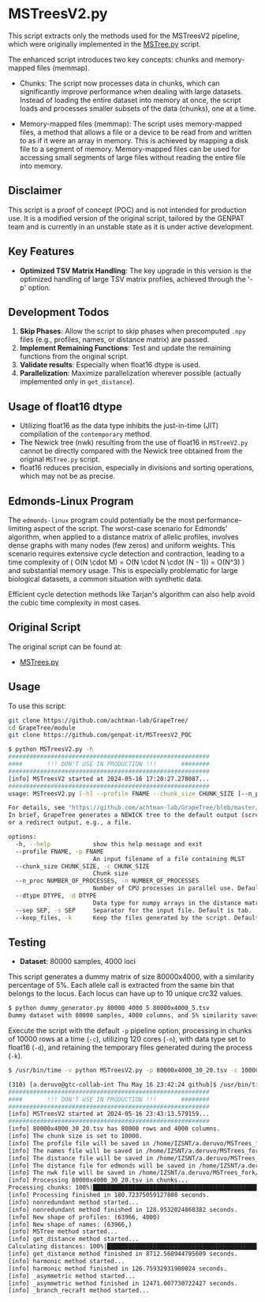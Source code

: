 # MSTreesV2.py

This script extracts only the methods used for the MSTreesV2 pipeline, which were originally implemented in the [MSTree.py](https://github.com/achtman-lab/GrapeTree/blob/master/module/MSTrees.py) script.

The enhanced script introduces two key concepts: chunks and memory-mapped files (memmap).

* Chunks: The script now processes data in chunks, which can significantly improve performance when dealing with large datasets. Instead of loading the entire dataset into memory at once, the script loads and processes smaller subsets of the data (chunks), one at a time.

* Memory-mapped files (memmap): The script uses memory-mapped files, a method that allows a file or a device to be read from and written to as if it were an array in memory. This is achieved by mapping a disk file to a segment of memory. Memory-mapped files can be used for accessing small segments of large files without reading the entire file into memory.

## Disclaimer
This script is a proof of concept (POC) and is not intended for production use. It is a modified version of the original script, tailored by the GENPAT team and is currently in an unstable state as it is under active development.

## Key Features
- **Optimized TSV Matrix Handling**: The key upgrade in this version is the optimized handling of large TSV matrix profiles, achieved through the '-p' option.

## Development Todos
1. **Skip Phases**: Allow the script to skip phases when precomputed `.npy` files (e.g., profiles, names, or distance matrix) are passed.
2. **Implement Remaining Functions**: Test and update the remaining functions from the original script.
3. **Validate results**: Especially when float16 dtype is used.
4. **Parallelization**: Maximize parallelization wherever possible (actually implemented only in `get_distance`).

## Usage of float16 dtype
* Utilizing float16 as the data type inhibits the just-in-time (JIT) compilation of the `contemporary` method.
* The Newick tree (nwk) resulting from the use of float16 in `MSTreeV2.py` cannot be directly compared with the Newick tree obtained from the original `MSTree.py` script.
* float16 reduces precision, especially in divisions and sorting operations, which may not be as precise.


## Edmonds-Linux Program

The `edmonds-linux` program could potentially be the most performance-limiting aspect of the script. The worst-case scenario for Edmonds' algorithm, when applied to a distance matrix of allelic profiles, involves dense graphs with many nodes (few zeros) and uniform weights. This scenario requires extensive cycle detection and contraction, leading to a time complexity of \( O(N \cdot M) = O(N \cdot N \cdot (N - 1)) = O(N^3) \) and substantial memory usage. This is especially problematic for large biological datasets, a common situation with synthetic data.

Efficient cycle detection methods like Tarjan's algorithm can also help avoid the cubic time complexity in most cases.


## Original Script
The original script can be found at:
- [MSTrees.py](https://github.com/achtman-lab/GrapeTree/blob/master/module/MSTrees.py)

## Usage

To use this script:
```bash
git clone https://github.com/achtman-lab/GrapeTree/
cd GrapeTree/module
git clone https://github.com/genpat-it/MSTreesV2_POC
```

```bash
$ python MSTreesV2.py -h
#########################################################
####       !!! DON'T USE IN PRODUCTION !!!       ########
#########################################################
[info] MSTreesV2 started at 2024-05-16 17:28:27.278087...
#########################################################
usage: MSTreesV2.py [-h] --profile FNAME --chunk_size CHUNK_SIZE [--n_proc NUMBER_OF_PROCESSES] [--dtype DTYPE] [--sep SEP] [--keep_files]

For details, see "https://github.com/achtman-lab/GrapeTree/blob/master/README.md".
In brief, GrapeTree generates a NEWICK tree to the default output (screen) 
or a redirect output, e.g., a file. 

options:
  -h, --help            show this help message and exit
  --profile FNAME, -p FNAME
                        An input filename of a file containing MLST
  --chunk_size CHUNK_SIZE, -c CHUNK_SIZE
                        Chunk size
  --n_proc NUMBER_OF_PROCESSES, -n NUMBER_OF_PROCESSES
                        Number of CPU processes in parallel use. Default is half of available cores.
  --dtype DTYPE, -d DTYPE
                        Data type for numpy arrays in the distance matrix. Provide 16 for np.float16. Default is np.float32.
  --sep SEP, -s SEP     Separator for the input file. Default is tab.
  --keep_files, -k      Keep the files generated by the script. Default is True.
```

## Testing
- **Dataset**: 80000 samples, 4000 loci

This script generates a dummy matrix of size 80000x4000, with a similarity percentage of 5%. Each allele call is extracted from the same bin that belongs to the locus. Each locus can have up to 10 unique crc32 values.

```bash
$ python dummy_generator.py 80000 4000 5 80000x4000_5.tsv
Dummy dataset with 80000 samples, 4000 columns, and 5% similarity saved to 80000x4000_5.tsv
```

Execute the script with the default `-p` pipeline option, processing in chunks of 10000 rows at a time (`-c`), utilizing 120 cores (`-n`), with data type set to float16 (`-d`), and retaining the temporary files generated during the process (`-k`).

```bash
$ /usr/bin/time -v python MSTreesV2.py -p 80000x4000_30_20.tsv -c 10000 -n 120 -d 16 -k

(310) [a.deruvo@gtc-collab-int Thu May 16 23:42:24 github]$ /usr/bin/time -v python MSTreesV2.py -p 80000x4000_30_20.tsv -c 10000 -n 150 -d 32
#########################################################
####       !!! DON'T USE IN PRODUCTION !!!       ########
#########################################################
[info] MSTreesV2 started at 2024-05-16 23:43:13.579159...
#########################################################
[info] 80000x4000_30_20.tsv has 80000 rows and 4000 columns.
[info] The chunk size is set to 10000.
[info] The profile file will be saved in /home/IZSNT/a.deruvo/MSTrees_fork/github/tmpvtqulnja.prof.npy.
[info] The names file will be saved in /home/IZSNT/a.deruvo/MSTrees_fork/github/tmpvtqulnja.names.npy.
[info] The distance file will be saved in /home/IZSNT/a.deruvo/MSTrees_fork/github/tmpvtqulnja.dist.npy.
[info] The distance file for edmonds will be saved in /home/IZSNT/a.deruvo/MSTrees_fork/github/tmpvtqulnja.dist.list
[info] The nwk file will be saved in /home/IZSNT/a.deruvo/MSTrees_fork/github/tmpvtqulnja.nwk
[info] Processing 80000x4000_30_20.tsv in chunks...
Processing chunks: 100%|███████████████████████████████████████████████████████████████████████████████| 8/8 [02:54<00:00, 21.79s/it]
[info] Processing finished in 180.72375059127808 seconds.
[info] nonredundant method started...
[info] nonredundant method finished in 128.9532024860382 seconds.
[info] New shape of profiles: (63966, 4000)
[info] New shape of names: (63966,)
[info] MSTree method started...
[info] get_distance method started...
Calculating distances: 100%|█████████████████████████████████████████████████████████████████████| 150/150 [2:25:10<00:00, 58.07s/it]
[info] get_distance method finished in 8712.560944795609 seconds.
[info] harmonic method started...
[info] harmonic method finished in 126.75932931900024 seconds.
[info] _asymmetric method started...
[info] _asymmetric method finished in 12471.007730722427 seconds.
[info] _branch_recraft method started...

```